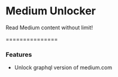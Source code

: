 Medium Unlocker
================

Read Medium content without limit!

===============

### Features

- Unlock graphql version of medium.com

